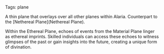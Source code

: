 Tags: plane

A thin plane that overlays over all other planes within Alaria. Counterpart to the [Nethereal Plane](Nethereal Plane).

Within the Ethereal Plane, echoes of events from the Material Plane linger as ethereal imprints. Skilled individuals can access these echoes to witness glimpses of the past or gain insights into the future, creating a unique form of divination.